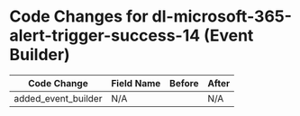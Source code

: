 # Code Changes for dl-microsoft-365-alert-trigger-success-14 (Event Builder)

| Code Change | Field Name | Before | After |
|-------------|------------|--------|-------|
| added_event_builder | N/A |  | N/A |